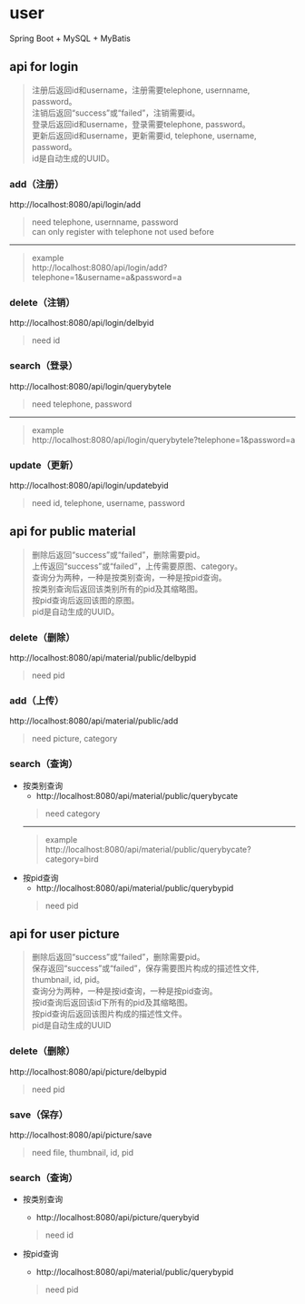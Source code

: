 # user
Spring Boot + MySQL + MyBatis

## api for login
> 注册后返回id和username，注册需要telephone, usernname, password。    
> 注销后返回“success”或“failed”，注销需要id。    
> 登录后返回id和username，登录需要telephone, password。    
> 更新后返回id和username，更新需要id, telephone, username, password。    
> id是自动生成的UUID。
### add（注册）
http://localhost:8080/api/login/add
> need telephone, usernname, password    
> can only register with telephone not used before
***
> example    
> http://localhost:8080/api/login/add?telephone=1&username=a&password=a

### delete（注销）
http://localhost:8080/api/login/delbyid
> need id

### search（登录）
http://localhost:8080/api/login/querybytele
> need telephone, password
***
> example    
> http://localhost:8080/api/login/querybytele?telephone=1&password=a

### update（更新）
http://localhost:8080/api/login/updatebyid
> need id, telephone, username, password

## api for public material
> 删除后返回“success”或“failed”，删除需要pid。    
> 上传返回“success”或“failed”，上传需要原图、category。    
> 查询分为两种，一种是按类别查询，一种是按pid查询。    
> 按类别查询后返回该类别所有的pid及其缩略图。    
> 按pid查询后返回该图的原图。    
> pid是自动生成的UUID。    
### delete（删除）
http://localhost:8080/api/material/public/delbypid
> need pid

### add（上传）
http://localhost:8080/api/material/public/add
> need picture, category

### search（查询）
- 按类别查询
   - http://localhost:8080/api/material/public/querybycate
   > need category
   ***
   > example    
   > http://localhost:8080/api/material/public/querybycate?category=bird
- 按pid查询
   - http://localhost:8080/api/material/public/querybypid
   > need pid

## api for user picture
> 删除后返回“success”或“failed”，删除需要pid。    
> 保存返回“success”或“failed”，保存需要图片构成的描述性文件, thumbnail, id, pid。    
> 查询分为两种，一种是按id查询，一种是按pid查询。    
> 按id查询后返回该id下所有的pid及其缩略图。    
> 按pid查询后返回该图片构成的描述性文件。    
> pid是自动生成的UUID    
### delete（删除）
http://localhost:8080/api/picture/delbypid
> need pid

### save（保存）
http://localhost:8080/api/picture/save
> need file, thumbnail, id, pid

### search（查询）
- 按类别查询
   - http://localhost:8080/api/picture/querybyid
   > need id
   
- 按pid查询
   - http://localhost:8080/api/material/public/querybypid
   > need pid
